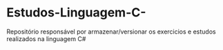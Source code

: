 # Estudos-Linguagem-C-
Repositório responsável por armazenar/versionar os exercicios e estudos realizados na linguagem C#
